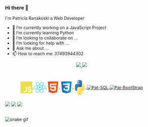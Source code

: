 ### Hi there 👋

I'm Patricia Ranakoski a Web Developer 


<!-- **PRanakoski/PRanakoski** is a ✨ _special_ ✨ repository because its `README.md` (this file) appears on your GitHub profile.
 -->
<!-- Here are some ideas to get you started: -->

- 🔭 I’m currently working on a JavaScript Project
- 🌱 I’m currently learning Python
- 👯 I’m looking to collaborate on ...
- 🤔 I’m looking for help with ...
- 💬 Ask me about ...
- 📫 How to reach me: 07493944302
<!-- - 😄 Pronouns: ... -->
<!-- - ⚡ Fun fact: ... -->


<div align="center">
  <a href="https://github.com/PatriciaRanakoski">
  <img height="180em" src="https://github-readme-stats.vercel.app/api?username=PatriciaRanakoski&show_icons=true&theme=dracula&include_all_commits=true&count_private=true"/>
  <img height="180em" src="https://github-readme-stats.vercel.app/api/top-langs/?username=PatriciaRanakoski&layout=compact&langs_count=7&theme=dracula"/>
</div>
  <br>
<div align="center"><br>
  <img align="center" alt="Pat-Js" height="40" width="40" src="https://raw.githubusercontent.com/devicons/devicon/master/icons/javascript/javascript-plain.svg">
  <img align="center" alt="Pat-React" height="40" width="40" src="https://raw.githubusercontent.com/devicons/devicon/master/icons/react/react-original.svg">
  <img align="center" alt="Pat-HTML" height="40" width="40" src="https://raw.githubusercontent.com/devicons/devicon/master/icons/html5/html5-original.svg">
  <img align="center" alt="Pat-CSS" height="40" width="40" src="https://raw.githubusercontent.com/devicons/devicon/master/icons/css3/css3-original.svg">
  <img align="center" alt="Pat-Python" height="60" width="40" src="https://raw.githubusercontent.com/devicons/devicon/master/icons/python/python-original.svg">
 <img align="center" alt="Pat-SQL" height="70" width="70" src="https://cdn.jsdelivr.net/gh/devicons/devicon/icons/mysql/mysql-original-wordmark.svg" />
 <img align="center" alt="Pat-BootStrap" height="40" width="40" src="https://cdn.jsdelivr.net/gh/devicons/devicon/icons/bootstrap/bootstrap-original.svg" />
</div>

<br>

<div>  
<a height="100rem" href="https://instagram.com/ranakoski_patricia" target="_blank"><img src="https://img.shields.io/badge/-Instagram-%23E4405F?style=for-the-    badge&logo=instagram&logoColor=white" target="_blank"></a>
<a href = "mailto:ranakoskipatricia@gmail.com"><img src="https://img.shields.io/badge/-Gmail-%23333?style=for-the-badge&logo=gmail&logoColor=white"     target="_blank"></a>
<a href="https://www.linkedin.com/in/patricia-ranakoski-432522160/" target="_blank"><img src="https://img.shields.io/badge/-LinkedIn-%230077B5?style=for-the-badge&logo=linkedin&logoColor=white" target="_blank"></a>   
</div>
 <br>
  
  ![snake gif](https://github.com/PRanakoski/PRanakoski-/blob/output/github-contribution-grid-snake.gif)

 

